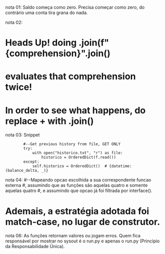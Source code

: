nota 01:
Saldo começa como zero. Precisa começar como zero, do contrário uma conta tira grana do nada.

nota 02:
# Heads Up! doing .join(f"{comprehension}".join() 
# evaluates that comprehension twice!
# In order to see what happens, do replace + with .join()

nota 03: Snippet
```
        #--Get previous history from file, GET ONLY
        try:
            with open("historico.txt", "r") as file:
                historico = OrderedDict(f.read())
        except:
            self.historico = OrderedDict()  # {datetime: (balance_delta, _)}
```

nota 04:
#--Mapeando opcao escolhida a sua correspondente funcao externa
#, assumindo que as funções são aquelas quatro e somente aquelas quatro
#, e assumindo que opcao já foi filtrada por interface().
#
# Ademais, a estratégia adotada foi match-case, no lugar de construtor.


nota 06:
As funções retornam valores ou jogam erros.
Quem fica responsável por mostrar no sysout é o run.py e apenas o run.py (Princípio da Responsabilidade Única).
